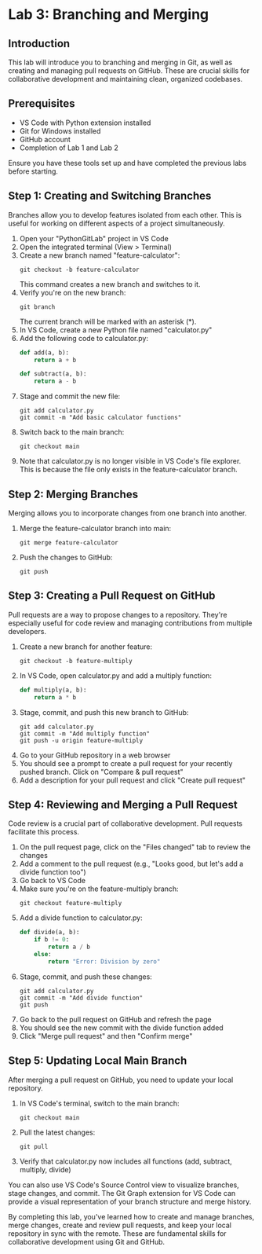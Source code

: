 # Lab 3: Branching and Merging

## Introduction
This lab will introduce you to branching and merging in Git, as well as creating and managing pull requests on GitHub. These are crucial skills for collaborative development and maintaining clean, organized codebases.

## Prerequisites

- VS Code with Python extension installed
- Git for Windows installed
- GitHub account
- Completion of Lab 1 and Lab 2

Ensure you have these tools set up and have completed the previous labs before starting.

## Step 1: Creating and Switching Branches

Branches allow you to develop features isolated from each other. This is useful for working on different aspects of a project simultaneously.

1. Open your "PythonGitLab" project in VS Code
2. Open the integrated terminal (View > Terminal)
3. Create a new branch named "feature-calculator":
   ```
   git checkout -b feature-calculator
   ```
   This command creates a new branch and switches to it.
4. Verify you're on the new branch:
   ```
   git branch
   ```
   The current branch will be marked with an asterisk (*).
5. In VS Code, create a new Python file named "calculator.py"
6. Add the following code to calculator.py:
   ```python
   def add(a, b):
       return a + b

   def subtract(a, b):
       return a - b
   ```
7. Stage and commit the new file:
   ```
   git add calculator.py
   git commit -m "Add basic calculator functions"
   ```
8. Switch back to the main branch:
   ```
   git checkout main
   ```
9. Note that calculator.py is no longer visible in VS Code's file explorer. This is because the file only exists in the feature-calculator branch.

## Step 2: Merging Branches

Merging allows you to incorporate changes from one branch into another.

1. Merge the feature-calculator branch into main:
   ```
   git merge feature-calculator
   ```
2. Push the changes to GitHub:
   ```
   git push
   ```

## Step 3: Creating a Pull Request on GitHub

Pull requests are a way to propose changes to a repository. They're especially useful for code review and managing contributions from multiple developers.

1. Create a new branch for another feature:
   ```
   git checkout -b feature-multiply
   ```
2. In VS Code, open calculator.py and add a multiply function:
   ```python
   def multiply(a, b):
       return a * b
   ```
3. Stage, commit, and push this new branch to GitHub:
   ```
   git add calculator.py
   git commit -m "Add multiply function"
   git push -u origin feature-multiply
   ```
4. Go to your GitHub repository in a web browser
5. You should see a prompt to create a pull request for your recently pushed branch. Click on "Compare & pull request"
6. Add a description for your pull request and click "Create pull request"

## Step 4: Reviewing and Merging a Pull Request

Code review is a crucial part of collaborative development. Pull requests facilitate this process.

1. On the pull request page, click on the "Files changed" tab to review the changes
2. Add a comment to the pull request (e.g., "Looks good, but let's add a divide function too")
3. Go back to VS Code
4. Make sure you're on the feature-multiply branch:
   ```
   git checkout feature-multiply
   ```
5. Add a divide function to calculator.py:
   ```python
   def divide(a, b):
       if b != 0:
           return a / b
       else:
           return "Error: Division by zero"
   ```
6. Stage, commit, and push these changes:
   ```
   git add calculator.py
   git commit -m "Add divide function"
   git push
   ```
7. Go back to the pull request on GitHub and refresh the page
8. You should see the new commit with the divide function added
9. Click "Merge pull request" and then "Confirm merge"

## Step 5: Updating Local Main Branch

After merging a pull request on GitHub, you need to update your local repository.

1. In VS Code's terminal, switch to the main branch:
   ```
   git checkout main
   ```
2. Pull the latest changes:
   ```
   git pull
   ```
3. Verify that calculator.py now includes all functions (add, subtract, multiply, divide)

You can also use VS Code's Source Control view to visualize branches, stage changes, and commit. The Git Graph extension for VS Code can provide a visual representation of your branch structure and merge history.

By completing this lab, you've learned how to create and manage branches, merge changes, create and review pull requests, and keep your local repository in sync with the remote. These are fundamental skills for collaborative development using Git and GitHub.
